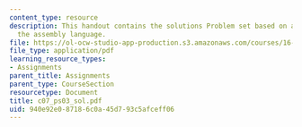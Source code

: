 ```yaml
---
content_type: resource
description: This handout contains the solutions Problem set based on algorithms in
  the assembly language.
file: https://ol-ocw-studio-app-production.s3.amazonaws.com/courses/16-01-unified-engineering-i-ii-iii-iv-fall-2005-spring-2006/940e92e087186c0a45d793c5afceff06_c07_ps03_sol.pdf
file_type: application/pdf
learning_resource_types:
- Assignments
parent_title: Assignments
parent_type: CourseSection
resourcetype: Document
title: c07_ps03_sol.pdf
uid: 940e92e0-8718-6c0a-45d7-93c5afceff06
---
```

